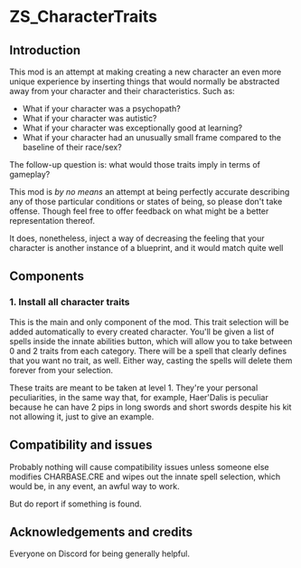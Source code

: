 # ZS_CharacterTraits
## Introduction

This mod is an attempt at making creating a new character an even more unique experience by inserting things that would normally be abstracted away from your character and their characteristics. Such as:

- What if your character was a psychopath?
- What if your character was autistic?
- What if your character was exceptionally good at learning?
- What if your character had an unusually small frame compared to the baseline of their race/sex?

The follow-up question is: what would those traits imply in terms of gameplay?

This mod is _by no means_ an attempt at being perfectly accurate describing any of those particular conditions or states of being, so please don't take offense. Though feel free to offer feedback on what might be a better representation thereof.

It does, nonetheless, inject a way of decreasing the feeling that your character is another instance of a blueprint, and it would match quite well

## Components

### 1. Install all character traits

This is the main and only component of the mod. This trait selection will be added automatically to every created character. You'll be given a list of spells inside the innate abilities button, which will allow you to take between 0 and 2 traits from each category. There will be a spell that clearly defines that you want no trait, as well. Either way, casting the spells will delete them forever from your selection.

These traits are meant to be taken at level 1. They're your personal peculiarities, in the same way that, for example, Haer'Dalis is peculiar because he can have 2 pips in long swords and short swords despite his kit not allowing it, just to give an example.

## Compatibility and issues

Probably nothing will cause compatibility issues unless someone else modifies CHARBASE.CRE and wipes out the innate spell selection, which would be, in any event, an awful way to work.

But do report if something is found.

## Acknowledgements and credits

Everyone on Discord for being generally helpful.

